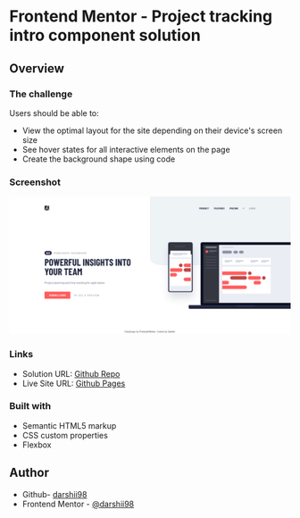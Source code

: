 # Frontend Mentor - Project tracking intro component solution

## Overview

### The challenge

Users should be able to:

- View the optimal layout for the site depending on their device's screen size
- See hover states for all interactive elements on the page
- Create the background shape using code

### Screenshot

![](./images/screenshot.png)

### Links

- Solution URL: [Github Repo](https://github.com/darshii98/project-track-component)
- Live Site URL: [Github Pages](https://darshii98.github.io/project-track-component/)

### Built with

- Semantic HTML5 markup
- CSS custom properties
- Flexbox

## Author

- Github- [darshii98](https://github.com/darshii98/)
- Frontend Mentor - [@darshii98](https://www.frontendmentor.io/profile/darshii98)
